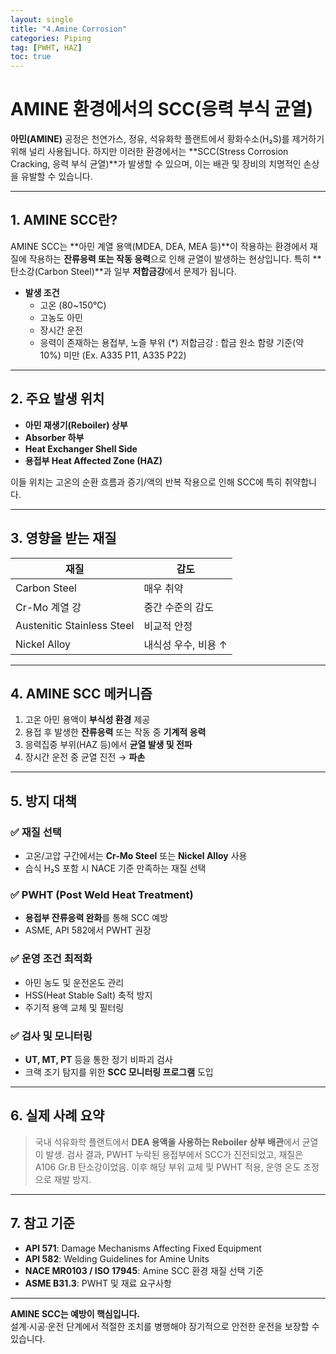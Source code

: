 ```yaml
---
layout: single
title: "4.Amine Corrosion"
categories: Piping
tag: [PWHT, HAZ]
toc: true
---
```


# AMINE 환경에서의 SCC(응력 부식 균열)

**아민(AMINE)** 공정은 천연가스, 정유, 석유화학 플랜트에서 황화수소(H₂S)를 제거하기 위해 널리 사용됩니다. 하지만 이러한 환경에서는 **SCC(Stress Corrosion Cracking, 응력 부식 균열)**가 발생할 수 있으며, 이는 배관 및 장비의 치명적인 손상을 유발할 수 있습니다.

---

## 1. AMINE SCC란?

AMINE SCC는 **아민 계열 용액(MDEA, DEA, MEA 등)**이 작용하는 환경에서 재질에 작용하는 **잔류응력 또는 작동 응력**으로 인해 균열이 발생하는 현상입니다. 특히 **탄소강(Carbon Steel)**과 일부 **저합금강**에서 문제가 됩니다.

- **발생 조건**
  - 고온 (80~150℃)
  - 고농도 아민
  - 장시간 운전
  - 응력이 존재하는 용접부, 노즐 부위
(*) 저합금강 : 합금 원소 함량 기준(약 10%) 미만 (Ex. A335 P11, A335 P22)
---

## 2. 주요 발생 위치

- **아민 재생기(Reboiler) 상부**
- **Absorber 하부**
- **Heat Exchanger Shell Side**
- **용접부 Heat Affected Zone (HAZ)**

이들 위치는 고온의 순환 흐름과 증기/액의 반복 작용으로 인해 SCC에 특히 취약합니다.

---

## 3. 영향을 받는 재질

| 재질                       | 감도                |
| -------------------------- | ------------------- |
| Carbon Steel               | 매우 취약           |
| Cr-Mo 계열 강              | 중간 수준의 감도    |
| Austenitic Stainless Steel | 비교적 안정         |
| Nickel Alloy               | 내식성 우수, 비용 ↑ |

---

## 4. AMINE SCC 메커니즘

1. 고온 아민 용액이 **부식성 환경** 제공
2. 용접 후 발생한 **잔류응력** 또는 작동 중 **기계적 응력**
3. 응력집중 부위(HAZ 등)에서 **균열 발생 및 전파**
4. 장시간 운전 중 균열 진전 → **파손**

---

## 5. 방지 대책

### ✅ 재질 선택
- 고온/고압 구간에서는 **Cr-Mo Steel** 또는 **Nickel Alloy** 사용
- 습식 H₂S 포함 시 NACE 기준 만족하는 재질 선택

### ✅ PWHT (Post Weld Heat Treatment)
- **용접부 잔류응력 완화**를 통해 SCC 예방
- ASME, API 582에서 PWHT 권장

### ✅ 운영 조건 최적화
- 아민 농도 및 운전온도 관리
- HSS(Heat Stable Salt) 축적 방지
- 주기적 용액 교체 및 필터링

### ✅ 검사 및 모니터링
- **UT, MT, PT** 등을 통한 정기 비파괴 검사
- 크랙 조기 탐지를 위한 **SCC 모니터링 프로그램** 도입

---

## 6. 실제 사례 요약

> 국내 석유화학 플랜트에서 **DEA 용액을 사용하는 Reboiler 상부 배관**에서 균열이 발생. 
> 검사 결과, PWHT 누락된 용접부에서 SCC가 진전되었고, 재질은 A106 Gr.B 탄소강이었음. 
> 이후 해당 부위 교체 및 PWHT 적용, 운영 온도 조정으로 재발 방지.

---

## 7. 참고 기준

- **API 571**: Damage Mechanisms Affecting Fixed Equipment
- **API 582**: Welding Guidelines for Amine Units
- **NACE MR0103 / ISO 17945**: Amine SCC 환경 재질 선택 기준
- **ASME B31.3**: PWHT 및 재료 요구사항

---

**AMINE SCC는 예방이 핵심입니다.**  
설계·시공·운전 단계에서 적절한 조치를 병행해야 장기적으로 안전한 운전을 보장할 수 있습니다.